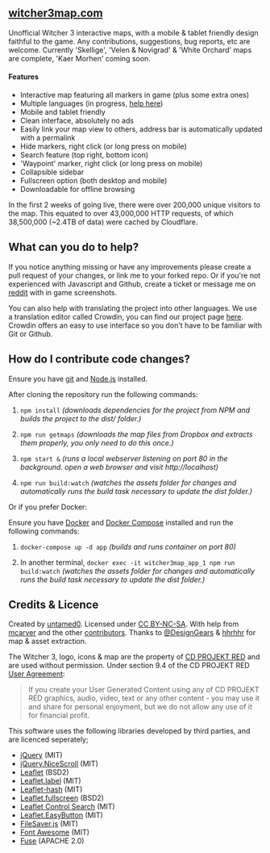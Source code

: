 [witcher3map.com](http://witcher3map.com)
--------------------------------------
Unofficial Witcher 3 interactive maps, with a mobile & tablet friendly design faithful to the game. Any contributions, suggestions, bug reports, etc are welcome. Currently 'Skellige', 'Velen & Novigrad' & 'White Orchard' maps are complete, 'Kaer Morhen' coming soon.

#### Features
* Interactive map featuring all markers in game (plus some extra ones)
* Multiple languages (in progress, [help here](https://crowdin.com/project/witcher3map))
* Mobile and tablet friendly
* Clean interface, absolutely no ads
* Easily link your map view to others, address bar is automatically updated with a permalink
* Hide markers, right click (or long press on mobile)
* Search feature (top right, bottom icon)
* 'Waypoint' marker, right click (or long press on mobile)
* Collapsible sidebar
* Fullscreen option (both desktop and mobile)
* Downloadable for offline browsing

In the first 2 weeks of going live, there were over 200,000 unique visitors to the map. This equated to over 43,000,000 HTTP requests, of which 38,500,000 (~2.4TB of data) were cached by Cloudflare.

What can you do to help?
--------------------------------------
If you notice anything missing or have any improvements please create a pull request of your changes, or link me to your forked repo. Or if you're not experienced with Javascript and Github, create a ticket or message me on [reddit](http://www.reddit.com/message/compose/?to=untamed0) with in game screenshots.

You can also help with translating the project into other languages. We use a translation editor called Crowdin, you can find our project page [here](https://crowdin.com/project/witcher3map). Crowdin offers an easy to use interface so you don't have to be familiar with Git or Github.

How do I contribute code changes?
--------------------------------------
Ensure you have [git](http://git-scm.com/downloads) and [Node.js](https://nodejs.org/download/) installed.

After cloning the repository run the following commands:

1. `npm install` _(downloads dependencies for the project from NPM and builds the project to the dist/ folder.)_

2. `npm run getmaps` _(downloads the map files from Dropbox and extracts them properly, you only need to do this once.)_

3. `npm start &` _(runs a local webserver listening on port 80 in the background. open a web browser and visit http://localhost)_

4. `npm run build:watch` _(watches the assets folder for changes and automatically runs the build task necessary to update the dist folder.)_

Or if you prefer Docker:

Ensure you have [Docker](https://www.docker.com/products/overview) and [Docker Compose](https://docs.docker.com/compose/install/) installed and run the following commands:

1. `docker-compose up -d app` _(builds and runs container on port 80)_

2. In another terminal, `docker exec -it witcher3map_app_1 npm run build:watch` _(watches the assets folder for changes and automatically runs the build task necessary to update the dist folder.)_

Credits & Licence
--------------------------------------
Created by [untamed0](https://github.com/untamed0). Licensed under [CC BY-NC-SA](http://creativecommons.org/licenses/by-nc-sa/4.0/). With help from [mcarver](https://github.com/mcarver) and the other [contributors](https://github.com/untamed0/witcher3map/graphs/contributors). Thanks to [@DesignGears](https://twitter.com/DesignGears) & [hhrhhr](https://github.com/hhrhhr) for map & asset extraction.

The Witcher 3, logo, icons &amp; map are the property of [CD PROJEKT RED](http://en.cdprojektred.com/) and are used without permission. Under section 9.4 of the CD PROJEKT RED [User Agreement](http://bar.cdprojektred.com/regulations/):
> If you create your User Generated Content using any of CD PROJEKT RED graphics, audio, video, text or any other content - you may use it and share for personal enjoyment, but we do not allow any use of it for financial profit.

This software uses the following libraries developed by third parties, and are licenced seperately;
* [jQuery](http://jquery.com) (MIT)
* [jQuery.NiceScroll](http://git.io/vkLly) (MIT)
* [Leaflet](http://leafletjs.com) (BSD2)
* [Leaflet.label](http://git.io/vkfA2) (MIT)
* [Leaflet-hash](http://git.io/mwK1oA) (MIT)
* [Leaflet.fullscreen](http://git.io/vJw5v) (BSD2)
* [Leaflet Control Search](http://git.io/vkCPC) (MIT)
* [Leaflet.EasyButton](http://git.io/vLhAa) (MIT)
* [FileSaver.js](http://git.io/vLhxv) (MIT)
* [Font Awesome](http://fortawesome.github.io/Font-Awesome/) (MIT)
* [Fuse](http://kiro.me/projects/fuse.html) (APACHE 2.0)
